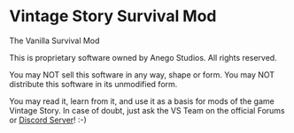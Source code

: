 # Vintage Story Survival Mod
The Vanilla Survival Mod

This is proprietary software owned by Anego Studios. All rights reserved. 

You may NOT sell this software in any way, shape or form.
You may NOT distribute this software in its unmodified form.

You may read it, learn from it, and use it as a basis for mods of the game Vintage Story. In case of doubt, just ask the VS Team on the official Forums or [Discord Server](https://discord.gg/CkJjdrB)! :-)
